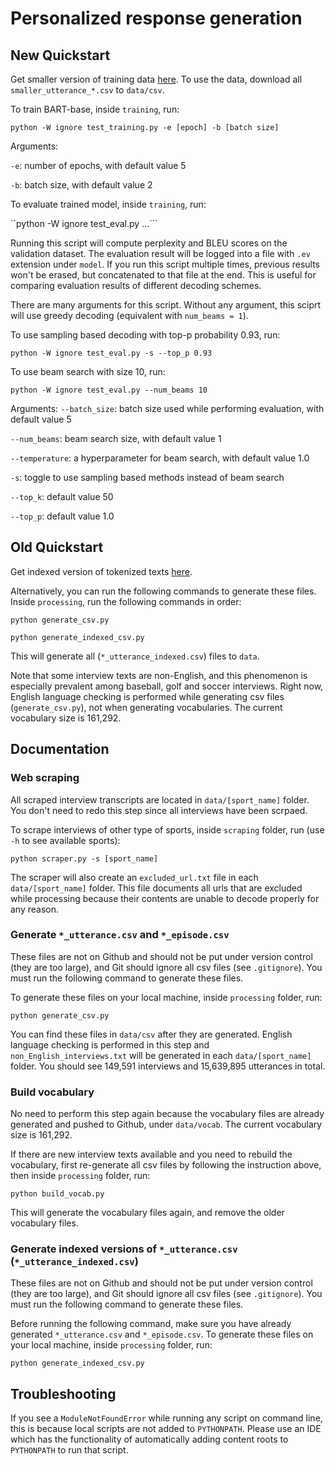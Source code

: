 # Personalized response generation
## New Quickstart
Get smaller version of training data [here](https://drive.google.com/drive/folders/1QUlBhZmDHFXlbyOHA_ID5_kW8dej1x9I?usp=sharing). To use the data, download all `smaller_utterance_*.csv` to `data/csv`.

To train BART-base, inside `training`, run:

```python -W ignore test_training.py -e [epoch] -b [batch size] ```

Arguments:

`-e`: number of epochs, with default value 5

`-b`: batch size, with default value 2

To evaluate trained model, inside `training`, run:

``python -W ignore test_eval.py ...```

Running this script will compute perplexity and BLEU scores on the validation dataset. The evaluation result will be logged into a file with `.ev` extension under `model`. If you run this script multiple times, previous results won't be erased, but concatenated to that file at the end. This is useful for comparing evaluation results of different decoding schemes.

There are many arguments for this script. Without any argument, this sciprt will use greedy decoding (equivalent with `num_beams = 1`).

To use sampling based decoding with top-p probability 0.93, run:

```python -W ignore test_eval.py -s --top_p 0.93 ```

To use beam search with size 10, run:

```python -W ignore test_eval.py --num_beams 10 ```

Arguments:
`--batch_size`: batch size used while performing evaluation, with default value 5

`--num_beams`: beam search size, with default value 1

`--temperature`: a hyperparameter for beam search, with default value 1.0

`-s`: toggle to use sampling based methods instead of beam search

`--top_k`: default value 50

`--top_p`: default value 1.0

## Old Quickstart
Get indexed version of tokenized texts [here](https://drive.google.com/drive/folders/1EzdSebTBt30p6iVQvq_3v5CURFqvkn6U?usp=sharing).

Alternatively, you can run the following commands to generate these files. Inside `processing`, run the following commands in order:

```python generate_csv.py```

```python generate_indexed_csv.py```

This will generate all (`*_utterance_indexed.csv`) files to `data`.

Note that some interview texts are non-English, and this phenomenon is especially prevalent among baseball, golf and soccer interviews. Right now, English language checking is performed while generating csv files (`generate_csv.py`), not when generating vocabularies. The current vocabulary size is 161,292.

## Documentation
### Web scraping
All scraped interview transcripts are located in `data/[sport_name]` folder. You don't need to redo this step since all interviews have been scrpaed.

To scrape interviews of other type of sports, inside `scraping` folder, run (use `-h` to see available sports):

```python scraper.py -s [sport_name]```

The scraper will also create an `excluded_url.txt` file in each `data/[sport_name]` folder. This file documents all urls that are excluded while processing because their contents are unable to decode properly for any reason.

### Generate `*_utterance.csv` and `*_episode.csv`
These files are not on Github and should not be put under version control (they are too large), and Git should ignore all csv files (see `.gitignore`). You must run the following command to generate these files. 

To generate these files on your local machine, inside `processing` folder, run:

```python generate_csv.py```

You can find these files in `data/csv` after they are generated. English language checking is performed in this step and `non_English_interviews.txt` will be generated in each `data/[sport_name]` folder. You should see 149,591 interviews and 15,639,895 utterances in total.

### Build vocabulary
No need to perform this step again because the vocabulary files are already generated and pushed to Github, under `data/vocab`. The current vocabulary size is 161,292.

If there are new interview texts available and you need to rebuild the vocabulary, first re-generate all csv files by following the instruction above, then inside `processing` folder, run:

```python build_vocab.py```

This will generate the vocabulary files again, and remove the older vocabulary files.

### Generate indexed versions of `*_utterance.csv` (`*_utterance_indexed.csv`)
These files are not on Github and should not be put under version control (they are too large), and Git should ignore all csv files (see `.gitignore`). You must run the following command to generate these files.

Before running the following command, make sure you have already generated `*_utterance.csv` and `*_episode.csv`. To generate these files on your local machine, inside `processing` folder, run:

```python generate_indexed_csv.py```

## Troubleshooting
If you see a `ModuleNotFoundError` while running any script on command line, this is because local scripts are not added to `PYTHONPATH`. Please use an IDE which has the functionality of automatically adding content roots to `PYTHONPATH` to run that script.
